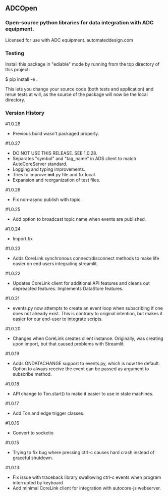 ## ADCOpen
### Open-source python libraries for data integration with ADC equipment.

Licensed for use with ADC equipment. 
automateddesign.com


### Testing

Install this package in "ediable" mode by running from the top directory of this project:

$ pip install -e .

This lets you change your source code (both tests and application) and rerun tests at will,
as the source of the package will now be the local directory.

### Version History

#1.0.28
- Previous build wasn't packaged properly.

#1.0.27
- DO NOT USE THIS RELEASE. SEE 1.0.28.
- Separates "symbol" and "tag_name" in ADS client to match AutoCoreServer standard.
- Logging and typing improvements.
- Tries to improve __init__.py file and fix local.
- Expansion and reorganization of test files.

#1.0.26
- Fix non-async publish with topic.

#1.0.25
- Add option to broadcast topic name when events are published.

#1.0.24
- Import fix

#1.0.23
- Adds CoreLink synchronous connect/disconnect methods to make life easier on
end users integrating streamlit.


#1.0.22
- Updates CoreLink client for additional API features and cleans out depreacted
features. Implements DataStore features.


#1.0.21
- events.py now attempts to create an event loop when subscribing if one does
not already exist. This is contrary to original intention, but makes it easier
for our end-user to integrate scripts.


#1.0.20
- Changes when CoreLink creates client instance. Originally, was creating upon
import, but that caused problems with Streamlit.

#1.0.19
- Adds ONDATACHANGE support to events.py, which is now the default. Option to
always receive the event can be passed as argument to subscribe method.

#1.0.18
- API change to Ton.start() to make it easier to use in state machines.


#1.0.17
- Add Ton and edge trigger classes.


#1.0.16
- Convert to socketio


#1.0.15
- Trying to fix bug where pressing ctrl-c causes hard crash instead of graceful shutdown.



#1.0.13:
- Fix issue with traceback library swallowing ctrl-c events when program interrupted by keyboard
- Add minimal CoreLink client for integration with autocore-js webserver. 